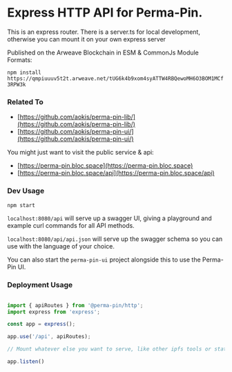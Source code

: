 
# Express HTTP API for Perma-Pin. 

This is an express router. There is a server.ts for local development, otherwise
you can mount it on your own express server

Published on the Arweave Blockchain in ESM & CommonJs Module Formats: 

`npm install https://qmpiuuuv5t2t.arweave.net/tUG6k4b9xom4syATTW4RBQewoMH6O3BOM1MCf3RPW3k` 


### Related To

- [https://github.com/aokis/perma-pin-lib/](https://github.com/aokis/perma-pin-lib/)
- [https://github.com/aokis/perma-pin-ui/](https://github.com/aokis/perma-pin-ui/)


You might just want to visit the public service & api: 

- [https://perma-pin.bloc.space](https://perma-pin.bloc.space)
- [https://perma-pin.bloc.space/api](https://perma-pin.bloc.space/api)



### Dev Usage 

```bash
npm start 
```

`localhost:8080/api` will serve up a swagger UI, giving  a playground and example curl commands for all API methods.

`localhost:8080/api/api.json` will serve up the swagger schema so you can use with the language of your choice. 


You can also start the `perma-pin-ui` project alongside this to use the Perma-Pin UI.


### Deployment Usage 

```javascript

import { apiRoutes } from '@perma-pin/http'; 
import express from 'express';

const app = express(); 

app.use('/api', apiRoutes);

// Mount whatever else you want to serve, like other ipfs tools or static site etc. 

app.listen()

```

